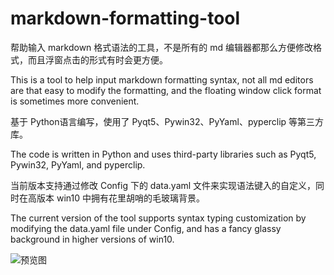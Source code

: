 # markdown-formatting-tool

帮助输入 markdown 格式语法的工具，不是所有的 md 编辑器都那么方便修改格式，而且浮窗点击的形式有时会更方便。

This is a tool to help input markdown formatting syntax, not all md editors are that easy to modify the formatting, and the floating window click format is sometimes more convenient.



基于 Python语言编写，使用了 Pyqt5、Pywin32、PyYaml、pyperclip 等第三方库。

The code is written in Python and uses third-party libraries such as Pyqt5, Pywin32, PyYaml, and pyperclip.



当前版本支持通过修改 Config 下的 data.yaml 文件来实现语法键入的自定义，同时在高版本 win10 中拥有花里胡哨的毛玻璃背景。

The current version of the tool supports syntax typing customization by modifying the data.yaml file under Config, and has a fancy glassy background in higher versions of win10.

![预览图](https://s3.ax1x.com/2021/01/30/yAAS4H.png)
